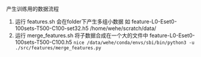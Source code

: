 产生训练用的数据流程
1. 运行 features.sh
    会在folder下产生多组小数据 如 feature-L0-Eset0-100sets-T500-C100-set32.h5
    /home/wehe/scratch/data/
2. 运行 merge_features.sh
    将子数据合成在一个大的文件中 feature-L0-Eset0-100sets-T500-C100.h5
    `nice /data/wehe/conda/envs/sbi/bin/python3 -u ./src/features/merge_features.py`